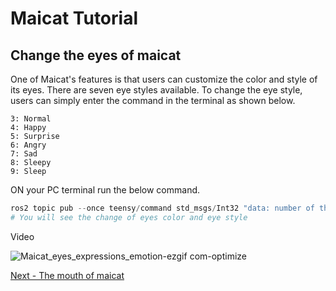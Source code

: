 # Maicat Tutorial
## Change the eyes of maicat

One of Maicat's features is that users can customize the color and style of its eyes. There are seven eye styles available. To change the eye style, users can simply enter the command in the terminal as shown below.

    3: Normal
    4: Happy
    5: Surprise
    6: Angry
    7: Sad
    8: Sleepy
    9: Sleep

ON your PC terminal run the below command.


```python
ros2 topic pub --once teensy/command std_msgs/Int32 "data: number of the shape of eye you need"
# You will see the change of eyes color and eye style
```

Video

![Maicat_eyes_expressions_emotion-ezgif com-optimize](https://github.com/macroact/maicat_tutorial/assets/106013071/98a80e0c-b105-490c-bc51-b6e511328f80)


[Next - The mouth of maicat](../03_maicat_mouth/README.md)

